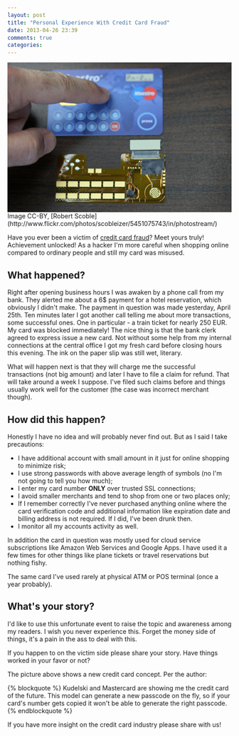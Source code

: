 ```yaml
---
layout: post
title: "Personal Experience With Credit Card Fraud"
date: 2013-04-26 23:39
comments: true
categories: 
---
```


<img src="/images/creditcard.jpg" alt="Credit Card Of The Future" style="display:block;clear:both;"/>
Image CC-BY, [Robert Scoble](http://www.flickr.com/photos/scobleizer/5451075743/in/photostream/)

Have you ever been a victim of
[credit card fraud](http://en.wikipedia.org/wiki/Credit_card_fraud)? Meet yours truly!
Achievement unlocked! As a hacker I'm more careful when shopping online compared to ordinary
people and still my card was misused. 


What happened?
--------------

Right after opening business hours I was awaken by a phone call from my bank. They alerted
me about a 6$ payment for a hotel reservation, which obviously I didn't make. 
The payment in question was made yesterday, April 25th.
Ten minutes later I got another call telling me about more transactions, some successful ones.
One in particular - a train ticket for nearly 250 EUR. My card was blocked
immediately! The nice thing is that the bank clerk agreed to
express issue a new card. Not without some help from my internal connections at the central office
I got my fresh card before closing hours this evening. The ink on the paper slip was still wet,
literary. 

What will happen next is that they will charge me the successful transactions (not big amount) and later I have to
file a claim for refund. That will take around a week I suppose. I've filed such claims before and
things usually work well for the customer (the case was incorrect merchant though).


How did this happen?
--------------------

Honestly I have no idea and will probably never find out.
But as I said I take precautions:

* I have additional account with small amount in it just for online shopping
to minimize risk;
* I use strong passwords with above average length of symbols (no I'm not going to tell you how much);
* I enter my card number **ONLY** over trusted SSL connections;
* I avoid smaller merchants and tend to shop from one or two places only;
* If I remember correctly I've never purchased anything online where the card verification
code and additional information like expiration date and billing address is not required.
If I did, I've been drunk then.
* I monitor all my accounts activity as well.


In addition the card in question was mostly used for cloud service subscriptions like
Amazon Web Services and Google Apps. I have used it a few times for other things
like plane tickets or travel reservations but nothing fishy.

The same card I've used rarely at physical ATM or POS terminal (once a year probably).


What's your story?
------------------

I'd like to use this unfortunate event to raise the topic and awareness among
my readers. I wish you never experience this. Forget the money side of things,
it's a pain in the ass to deal with this.

If you happen to on the victim side please share your story. Have things
worked in your favor or not? 

The picture above shows a new credit card concept. Per the author:

{% blockquote %}
Kudelski and Mastercard are showing me the credit card of the future.
This model can generate a new passcode on the fly, so if your card's number
gets copied it won't be able to generate the right passcode.
{% endblockquote %}

If you have more insight on the credit card industry please share with us!



